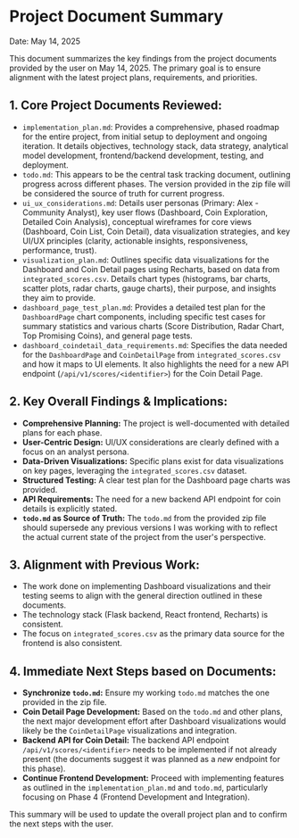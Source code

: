 # Project Document Summary

Date: May 14, 2025

This document summarizes the key findings from the project documents provided by the user on May 14, 2025. The primary goal is to ensure alignment with the latest project plans, requirements, and priorities.

## 1. Core Project Documents Reviewed:

*   `implementation_plan.md`: Provides a comprehensive, phased roadmap for the entire project, from initial setup to deployment and ongoing iteration. It details objectives, technology stack, data strategy, analytical model development, frontend/backend development, testing, and deployment.
*   `todo.md`: This appears to be the central task tracking document, outlining progress across different phases. The version provided in the zip file will be considered the source of truth for current progress.
*   `ui_ux_considerations.md`: Details user personas (Primary: Alex - Community Analyst), key user flows (Dashboard, Coin Exploration, Detailed Coin Analysis), conceptual wireframes for core views (Dashboard, Coin List, Coin Detail), data visualization strategies, and key UI/UX principles (clarity, actionable insights, responsiveness, performance, trust).
*   `visualization_plan.md`: Outlines specific data visualizations for the Dashboard and Coin Detail pages using Recharts, based on data from `integrated_scores.csv`. Details chart types (histograms, bar charts, scatter plots, radar charts, gauge charts), their purpose, and insights they aim to provide.
*   `dashboard_page_test_plan.md`: Provides a detailed test plan for the `DashboardPage` chart components, including specific test cases for summary statistics and various charts (Score Distribution, Radar Chart, Top Promising Coins), and general page tests.
*   `dashboard_coindetail_data_requirements.md`: Specifies the data needed for the `DashboardPage` and `CoinDetailPage` from `integrated_scores.csv` and how it maps to UI elements. It also highlights the need for a new API endpoint (`/api/v1/scores/<identifier>`) for the Coin Detail Page.

## 2. Key Overall Findings & Implications:

*   **Comprehensive Planning:** The project is well-documented with detailed plans for each phase.
*   **User-Centric Design:** UI/UX considerations are clearly defined with a focus on an analyst persona.
*   **Data-Driven Visualizations:** Specific plans exist for data visualizations on key pages, leveraging the `integrated_scores.csv` dataset.
*   **Structured Testing:** A clear test plan for the Dashboard page charts was provided.
*   **API Requirements:** The need for a new backend API endpoint for coin details is explicitly stated.
*   **`todo.md` as Source of Truth:** The `todo.md` from the provided zip file should supersede any previous versions I was working with to reflect the actual current state of the project from the user's perspective.

## 3. Alignment with Previous Work:

*   The work done on implementing Dashboard visualizations and their testing seems to align with the general direction outlined in these documents.
*   The technology stack (Flask backend, React frontend, Recharts) is consistent.
*   The focus on `integrated_scores.csv` as the primary data source for the frontend is also consistent.

## 4. Immediate Next Steps based on Documents:

*   **Synchronize `todo.md`:** Ensure my working `todo.md` matches the one provided in the zip file.
*   **Coin Detail Page Development:** Based on the `todo.md` and other plans, the next major development effort after Dashboard visualizations would likely be the `CoinDetailPage` visualizations and integration.
*   **Backend API for Coin Detail:** The backend API endpoint `/api/v1/scores/<identifier>` needs to be implemented if not already present (the documents suggest it was planned as a *new* endpoint for this phase).
*   **Continue Frontend Development:** Proceed with implementing features as outlined in the `implementation_plan.md` and `todo.md`, particularly focusing on Phase 4 (Frontend Development and Integration).

This summary will be used to update the overall project plan and to confirm the next steps with the user.
